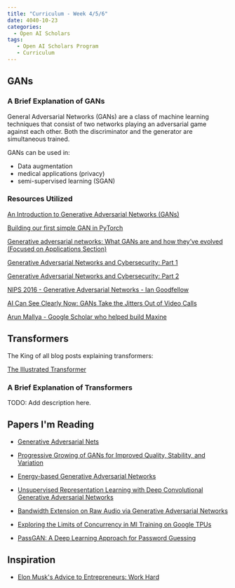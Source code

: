 ```yaml
---
title: "Curriculum - Week 4/5/6"
date: 4040-10-23
categories:
  - Open AI Scholars
tags:
   - Open AI Scholars Program
   - Curriculum
---
```

## GANs

### A Brief Explanation of GANs

General Adversarial Networks (GANs) are a class of machine learning techniques that consist of two networks playing an adversarial game against each other. Both the discriminator and the generator are simultaneous trained.

GANs can be used in:

- Data augmentation
- medical applications (privacy)
- semi-supervised learning (SGAN)

### Resources Utilized

[An Introduction to Generative Adversarial Networks (GANs)](https://www.youtube.com/watch?v=OXWvrRLzEaU&ab_channel=AladdinPersson)

[Building our first simple GAN in PyTorch](https://www.youtube.com/watch?v=OljTVUVzPpM)

[Generative adversarial networks: What GANs are and how they’ve evolved (Focused on Applications Section)](https://venturebeat.com/2019/12/26/gan-generative-adversarial-network-explainer-ai-machine-learning/)

[Generative Adversarial Networks and Cybersecurity: Part 1](https://securityintelligence.com/generative-adversarial-networks-and-cybersecurity-part-1/)

[Generative Adversarial Networks and Cybersecurity: Part 2](https://securityintelligence.com/generative-adversarial-networks-and-cybersecurity-part-2/)

[NIPS 2016 - Generative Adversarial Networks - Ian Goodfellow](https://www.youtube.com/watch?v=AJVyzd0rqdc&t=2858s&ab_channel=Alex)

[AI Can See Clearly Now: GANs Take the Jitters Out of Video Calls](https://blogs.nvidia.com/blog/2020/10/05/gan-video-conferencing-maxine/)

[Arun Mallya - Google Scholar who helped build Maxine](https://scholar.google.com/citations?hl=en&user=9OZvCVMAAAAJ&view_op=list_works&sortby=pubdate)

## Transformers

The King of all blog posts explaining transformers:

[The Illustrated Transformer](http://jalammar.github.io/illustrated-transformer/)

### A Brief Explanation of Transformers

TODO: Add description here.

## Papers I'm Reading

- [Generative Adversarial Nets](https://arxiv.org/pdf/1406.2661.pdf)

- [Progressive Growing of GANs for Improved Quality, Stability, and Variation](https://arxiv.org/pdf/1710.10196.pdf)

- [Energy-based Generative Adversarial Networks](https://arxiv.org/pdf/1609.03126.pdf)

- [Unsupervised Representation Learning with Deep Convolutional Generative Adversarial Networks](https://arxiv.org/pdf/1511.06434.pdf)

- [Bandwidth Extension on Raw Audio via Generative Adversarial Networks](https://arxiv.org/pdf/1903.09027.pdf)

- [Exploring the Limits of Concurrency in Ml Training on Google TPUs](https://arxiv.org/pdf/2011.03641.pdf)

- [PassGAN: A Deep Learning Approach for Password Guessing](https://arxiv.org/pdf/1709.00440.pdf)

## Inspiration

- [Elon Musk's Advice to Entrepreneurs: Work Hard](https://www.youtube.com/watch?v=ie2eME2y_3Q)
